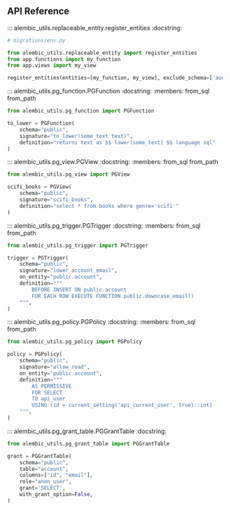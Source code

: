 ## API Reference

::: alembic_utils.replaceable_entity.register_entities
    :docstring:

```python
# migrations/env.py

from alembic_utils.replaceable_entity import register_entities
from app.functions import my_function
from app.views import my_view

register_entities(entities=[my_function, my_view], exclude_schema=['audit'])
```

::: alembic_utils.pg_function.PGFunction
    :docstring:
    :members: from_sql from_path

```python
from alembic_utils.pg_function import PGFunction

to_lower = PGFunction(
    schema="public",
    signature="to_lower(some_text text)",
    definition="returns text as $$ lower(some_text) $$ language sql"
)
```


::: alembic_utils.pg_view.PGView
    :docstring:
    :members: from_sql from_path


```python
from alembic_utils.pg_view import PGView

scifi_books = PGView(
    schema="public",
    signature="scifi_books",
    definition="select * from books where genre='scifi'"
)
```


::: alembic_utils.pg_trigger.PGTrigger
    :docstring:
    :members: from_sql from_path


```python
from alembic_utils.pg_trigger import PGTrigger

trigger = PGTrigger(
    schema="public",
    signature="lower_account_email",
    on_entity="public.account",
    definition="""
        BEFORE INSERT ON public.account
        FOR EACH ROW EXECUTE FUNCTION public.downcase_email()
    """,
)
```


::: alembic_utils.pg_policy.PGPolicy
    :docstring:
    :members: from_sql from_path


```python
from alembic_utils.pg_policy import PGPolicy

policy = PGPolicy(
    schema="public",
    signature="allow_read",
    on_entity="public.account",
    definition="""
        AS PERMISSIVE
        FOR SELECT
        TO api_user
        USING (id = current_setting('api_current_user', true)::int)
    """,
)
```


::: alembic_utils.pg_grant_table.PGGrantTable
    :docstring:


```python
from alembic_utils.pg_grant_table import PGGrantTable

grant = PGGrantTable(
    schema="public",
    table="account",
    columns=["id", "email"],
    role="anon_user",
    grant='SELECT',
    with_grant_option=False,
)
```
